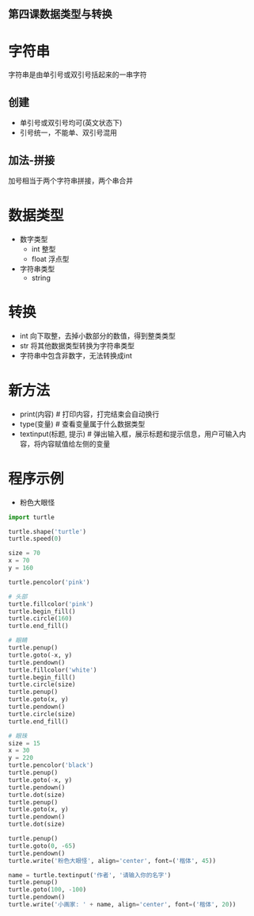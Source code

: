 第四课数据类型与转换
----

# 字符串

字符串是由单引号或双引号括起来的一串字符

## 创建

* 单引号或双引号均可(英文状态下)
* 引号统一，不能单、双引号混用

## 加法-拼接

加号相当于两个字符串拼接，两个串合并

# 数据类型

* 数字类型
  * int 整型
  * float 浮点型
* 字符串类型 
  * string

# 转换

* int 向下取整，去掉小数部分的数值，得到整类类型
* str 将其他数据类型转换为字符串类型
* 字符串中包含非数字，无法转换成int

# 新方法
* print(内容) # 打印内容，打完结束会自动换行
* type(变量) # 查看变量属于什么数据类型
* textinput(标题, 提示) # 弹出输入框，展示标题和提示信息，用户可输入内容，将内容赋值给左侧的变量

# 程序示例

* 粉色大眼怪

```python
import turtle

turtle.shape('turtle')
turtle.speed(0)

size = 70
x = 70
y = 160

turtle.pencolor('pink')

# 头部
turtle.fillcolor('pink')
turtle.begin_fill()
turtle.circle(160)
turtle.end_fill()

# 眼睛
turtle.penup()
turtle.goto(-x, y)
turtle.pendown()
turtle.fillcolor('white')
turtle.begin_fill()
turtle.circle(size)
turtle.penup()
turtle.goto(x, y)
turtle.pendown()
turtle.circle(size)
turtle.end_fill()

# 眼珠
size = 15
x = 30
y = 220
turtle.pencolor('black')
turtle.penup()
turtle.goto(-x, y)
turtle.pendown()
turtle.dot(size)
turtle.penup()
turtle.goto(x, y)
turtle.pendown()
turtle.dot(size)

turtle.penup()
turtle.goto(0, -65)
turtle.pendown()
turtle.write('粉色大眼怪', align='center', font=('楷体', 45))

name = turtle.textinput('作者', '请输入你的名字')
turtle.penup()
turtle.goto(100, -100)
turtle.pendown()
turtle.write('小画家: ' + name, align='center', font=('楷体', 20))
```

